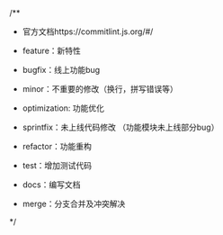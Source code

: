 /**

 * 官方文档https://commitlint.js.org/#/

 * feature：新特性

 * bugfix：线上功能bug

 * minor：不重要的修改（换行，拼写错误等）

 * optimization: 功能优化

 * sprintfix：未上线代码修改 （功能模块未上线部分bug）

 * refactor：功能重构

 * test：增加测试代码

 * docs：编写文档

 * merge：分支合并及冲突解决

 */